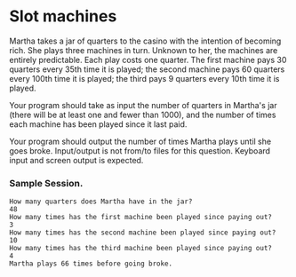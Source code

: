 # Slot machines

Martha takes a jar of quarters to the casino with the intention of becoming rich. She plays three machines in turn. Unknown to her, the machines are entirely predictable. Each play costs one
quarter. The first machine pays 30 quarters every 35th time it is played; the second machine pays 60 quarters every 100th time it is played; the third pays 9 quarters every 10th time it is played.

Your program should take as input the number of quarters in Martha's jar (there will be at least one and fewer than 1000), and the number of times each machine has been played since it last
paid.

Your program should output the number of times Martha plays until she goes broke. Input/output is not from/to files for this question. Keyboard input and screen output is expected.

### Sample Session.
```
How many quarters does Martha have in the jar?
48
How many times has the first machine been played since paying out?
3
How many times has the second machine been played since paying out?
10
How many times has the third machine been played since paying out?
4
Martha plays 66 times before going broke.
```

  